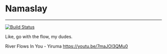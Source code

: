 # Namaslay
---
[![Build Status](https://travis-ci.com/blue-ocean-hrnyc31/namaslay-client.svg?branch=master)](https://travis-ci.com/blue-ocean-hrnyc31/namaslay-client)

Like, go with the flow, my dudes.

River Flows In You - Yiruma
https://youtu.be/7maJOI3QMu0
